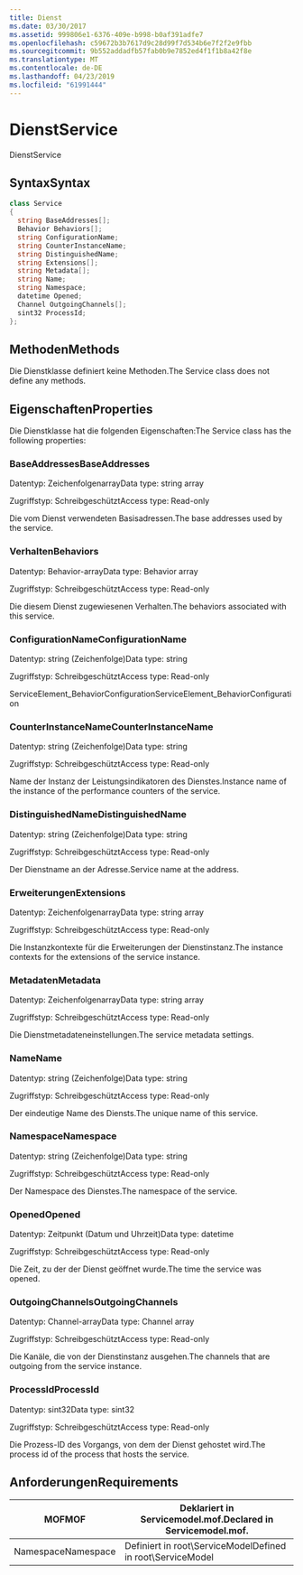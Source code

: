 ```yaml
---
title: Dienst
ms.date: 03/30/2017
ms.assetid: 999806e1-6376-409e-b998-b0af391adfe7
ms.openlocfilehash: c59672b3b7617d9c28d99f7d534b6e7f2f2e9fbb
ms.sourcegitcommit: 9b552addadfb57fab0b9e7852ed4f1f1b8a42f8e
ms.translationtype: MT
ms.contentlocale: de-DE
ms.lasthandoff: 04/23/2019
ms.locfileid: "61991444"
---
```

# <a name="service"></a><span data-ttu-id="bf856-102">Dienst</span><span class="sxs-lookup"><span data-stu-id="bf856-102">Service</span></span>
<span data-ttu-id="bf856-103">Dienst</span><span class="sxs-lookup"><span data-stu-id="bf856-103">Service</span></span>  
  
## <a name="syntax"></a><span data-ttu-id="bf856-104">Syntax</span><span class="sxs-lookup"><span data-stu-id="bf856-104">Syntax</span></span>  
  
```csharp
class Service  
{  
  string BaseAddresses[];  
  Behavior Behaviors[];  
  string ConfigurationName;  
  string CounterInstanceName;  
  string DistinguishedName;  
  string Extensions[];  
  string Metadata[];  
  string Name;  
  string Namespace;  
  datetime Opened;  
  Channel OutgoingChannels[];  
  sint32 ProcessId;  
};  
```  
  
## <a name="methods"></a><span data-ttu-id="bf856-105">Methoden</span><span class="sxs-lookup"><span data-stu-id="bf856-105">Methods</span></span>  
 <span data-ttu-id="bf856-106">Die Dienstklasse definiert keine Methoden.</span><span class="sxs-lookup"><span data-stu-id="bf856-106">The Service class does not define any methods.</span></span>  
  
## <a name="properties"></a><span data-ttu-id="bf856-107">Eigenschaften</span><span class="sxs-lookup"><span data-stu-id="bf856-107">Properties</span></span>  
 <span data-ttu-id="bf856-108">Die Dienstklasse hat die folgenden Eigenschaften:</span><span class="sxs-lookup"><span data-stu-id="bf856-108">The Service class has the following properties:</span></span>  
  
### <a name="baseaddresses"></a><span data-ttu-id="bf856-109">BaseAddresses</span><span class="sxs-lookup"><span data-stu-id="bf856-109">BaseAddresses</span></span>  
 <span data-ttu-id="bf856-110">Datentyp: Zeichenfolgenarray</span><span class="sxs-lookup"><span data-stu-id="bf856-110">Data type: string array</span></span>  
  
 <span data-ttu-id="bf856-111">Zugriffstyp: Schreibgeschützt</span><span class="sxs-lookup"><span data-stu-id="bf856-111">Access type: Read-only</span></span>  
  
 <span data-ttu-id="bf856-112">Die vom Dienst verwendeten Basisadressen.</span><span class="sxs-lookup"><span data-stu-id="bf856-112">The base addresses used by the service.</span></span>  
  
### <a name="behaviors"></a><span data-ttu-id="bf856-113">Verhalten</span><span class="sxs-lookup"><span data-stu-id="bf856-113">Behaviors</span></span>  
 <span data-ttu-id="bf856-114">Datentyp: Behavior-array</span><span class="sxs-lookup"><span data-stu-id="bf856-114">Data type: Behavior array</span></span>  
  
 <span data-ttu-id="bf856-115">Zugriffstyp: Schreibgeschützt</span><span class="sxs-lookup"><span data-stu-id="bf856-115">Access type: Read-only</span></span>  
  
 <span data-ttu-id="bf856-116">Die diesem Dienst zugewiesenen Verhalten.</span><span class="sxs-lookup"><span data-stu-id="bf856-116">The behaviors associated with this service.</span></span>  
  
### <a name="configurationname"></a><span data-ttu-id="bf856-117">ConfigurationName</span><span class="sxs-lookup"><span data-stu-id="bf856-117">ConfigurationName</span></span>  
 <span data-ttu-id="bf856-118">Datentyp: string (Zeichenfolge)</span><span class="sxs-lookup"><span data-stu-id="bf856-118">Data type: string</span></span>  
  
 <span data-ttu-id="bf856-119">Zugriffstyp: Schreibgeschützt</span><span class="sxs-lookup"><span data-stu-id="bf856-119">Access type: Read-only</span></span>  
  
 <span data-ttu-id="bf856-120">ServiceElement_BehaviorConfiguration</span><span class="sxs-lookup"><span data-stu-id="bf856-120">ServiceElement_BehaviorConfiguration</span></span>  
  
### <a name="counterinstancename"></a><span data-ttu-id="bf856-121">CounterInstanceName</span><span class="sxs-lookup"><span data-stu-id="bf856-121">CounterInstanceName</span></span>  
 <span data-ttu-id="bf856-122">Datentyp: string (Zeichenfolge)</span><span class="sxs-lookup"><span data-stu-id="bf856-122">Data type: string</span></span>  
  
 <span data-ttu-id="bf856-123">Zugriffstyp: Schreibgeschützt</span><span class="sxs-lookup"><span data-stu-id="bf856-123">Access type: Read-only</span></span>  
  
 <span data-ttu-id="bf856-124">Name der Instanz der Leistungsindikatoren des Dienstes.</span><span class="sxs-lookup"><span data-stu-id="bf856-124">Instance name of the instance of the performance counters of the service.</span></span>  
  
### <a name="distinguishedname"></a><span data-ttu-id="bf856-125">DistinguishedName</span><span class="sxs-lookup"><span data-stu-id="bf856-125">DistinguishedName</span></span>  
 <span data-ttu-id="bf856-126">Datentyp: string (Zeichenfolge)</span><span class="sxs-lookup"><span data-stu-id="bf856-126">Data type: string</span></span>  
  
 <span data-ttu-id="bf856-127">Zugriffstyp: Schreibgeschützt</span><span class="sxs-lookup"><span data-stu-id="bf856-127">Access type: Read-only</span></span>  
  
 <span data-ttu-id="bf856-128">Der Dienstname an der Adresse.</span><span class="sxs-lookup"><span data-stu-id="bf856-128">Service name at the address.</span></span>  
  
### <a name="extensions"></a><span data-ttu-id="bf856-129">Erweiterungen</span><span class="sxs-lookup"><span data-stu-id="bf856-129">Extensions</span></span>  
 <span data-ttu-id="bf856-130">Datentyp: Zeichenfolgenarray</span><span class="sxs-lookup"><span data-stu-id="bf856-130">Data type: string array</span></span>  
  
 <span data-ttu-id="bf856-131">Zugriffstyp: Schreibgeschützt</span><span class="sxs-lookup"><span data-stu-id="bf856-131">Access type: Read-only</span></span>  
  
 <span data-ttu-id="bf856-132">Die Instanzkontexte für die Erweiterungen der Dienstinstanz.</span><span class="sxs-lookup"><span data-stu-id="bf856-132">The instance contexts for the extensions of the service instance.</span></span>  
  
### <a name="metadata"></a><span data-ttu-id="bf856-133">Metadaten</span><span class="sxs-lookup"><span data-stu-id="bf856-133">Metadata</span></span>  
 <span data-ttu-id="bf856-134">Datentyp: Zeichenfolgenarray</span><span class="sxs-lookup"><span data-stu-id="bf856-134">Data type: string array</span></span>  
  
 <span data-ttu-id="bf856-135">Zugriffstyp: Schreibgeschützt</span><span class="sxs-lookup"><span data-stu-id="bf856-135">Access type: Read-only</span></span>  
  
 <span data-ttu-id="bf856-136">Die Dienstmetadateneinstellungen.</span><span class="sxs-lookup"><span data-stu-id="bf856-136">The service metadata settings.</span></span>  
  
### <a name="name"></a><span data-ttu-id="bf856-137">Name</span><span class="sxs-lookup"><span data-stu-id="bf856-137">Name</span></span>  
 <span data-ttu-id="bf856-138">Datentyp: string (Zeichenfolge)</span><span class="sxs-lookup"><span data-stu-id="bf856-138">Data type: string</span></span>  
  
 <span data-ttu-id="bf856-139">Zugriffstyp: Schreibgeschützt</span><span class="sxs-lookup"><span data-stu-id="bf856-139">Access type: Read-only</span></span>  
  
 <span data-ttu-id="bf856-140">Der eindeutige Name des Diensts.</span><span class="sxs-lookup"><span data-stu-id="bf856-140">The unique name of this service.</span></span>  
  
### <a name="namespace"></a><span data-ttu-id="bf856-141">Namespace</span><span class="sxs-lookup"><span data-stu-id="bf856-141">Namespace</span></span>  
 <span data-ttu-id="bf856-142">Datentyp: string (Zeichenfolge)</span><span class="sxs-lookup"><span data-stu-id="bf856-142">Data type: string</span></span>  
  
 <span data-ttu-id="bf856-143">Zugriffstyp: Schreibgeschützt</span><span class="sxs-lookup"><span data-stu-id="bf856-143">Access type: Read-only</span></span>  
  
 <span data-ttu-id="bf856-144">Der Namespace des Dienstes.</span><span class="sxs-lookup"><span data-stu-id="bf856-144">The namespace of the service.</span></span>  
  
### <a name="opened"></a><span data-ttu-id="bf856-145">Opened</span><span class="sxs-lookup"><span data-stu-id="bf856-145">Opened</span></span>  
 <span data-ttu-id="bf856-146">Datentyp: Zeitpunkt (Datum und Uhrzeit)</span><span class="sxs-lookup"><span data-stu-id="bf856-146">Data type: datetime</span></span>  
  
 <span data-ttu-id="bf856-147">Zugriffstyp: Schreibgeschützt</span><span class="sxs-lookup"><span data-stu-id="bf856-147">Access type: Read-only</span></span>  
  
 <span data-ttu-id="bf856-148">Die Zeit, zu der der Dienst geöffnet wurde.</span><span class="sxs-lookup"><span data-stu-id="bf856-148">The time the service was opened.</span></span>  
  
### <a name="outgoingchannels"></a><span data-ttu-id="bf856-149">OutgoingChannels</span><span class="sxs-lookup"><span data-stu-id="bf856-149">OutgoingChannels</span></span>  
 <span data-ttu-id="bf856-150">Datentyp: Channel-array</span><span class="sxs-lookup"><span data-stu-id="bf856-150">Data type: Channel array</span></span>  
  
 <span data-ttu-id="bf856-151">Zugriffstyp: Schreibgeschützt</span><span class="sxs-lookup"><span data-stu-id="bf856-151">Access type: Read-only</span></span>  
  
 <span data-ttu-id="bf856-152">Die Kanäle, die von der Dienstinstanz ausgehen.</span><span class="sxs-lookup"><span data-stu-id="bf856-152">The channels that are outgoing from the service instance.</span></span>  
  
### <a name="processid"></a><span data-ttu-id="bf856-153">ProcessId</span><span class="sxs-lookup"><span data-stu-id="bf856-153">ProcessId</span></span>  
 <span data-ttu-id="bf856-154">Datentyp: sint32</span><span class="sxs-lookup"><span data-stu-id="bf856-154">Data type: sint32</span></span>  
  
 <span data-ttu-id="bf856-155">Zugriffstyp: Schreibgeschützt</span><span class="sxs-lookup"><span data-stu-id="bf856-155">Access type: Read-only</span></span>  
  
 <span data-ttu-id="bf856-156">Die Prozess-ID des Vorgangs, von dem der Dienst gehostet wird.</span><span class="sxs-lookup"><span data-stu-id="bf856-156">The process id of the process that hosts the service.</span></span>  
  
## <a name="requirements"></a><span data-ttu-id="bf856-157">Anforderungen</span><span class="sxs-lookup"><span data-stu-id="bf856-157">Requirements</span></span>  
  
|<span data-ttu-id="bf856-158">MOF</span><span class="sxs-lookup"><span data-stu-id="bf856-158">MOF</span></span>|<span data-ttu-id="bf856-159">Deklariert in Servicemodel.mof.</span><span class="sxs-lookup"><span data-stu-id="bf856-159">Declared in Servicemodel.mof.</span></span>|  
|---------|-----------------------------------|  
|<span data-ttu-id="bf856-160">Namespace</span><span class="sxs-lookup"><span data-stu-id="bf856-160">Namespace</span></span>|<span data-ttu-id="bf856-161">Definiert in root\ServiceModel</span><span class="sxs-lookup"><span data-stu-id="bf856-161">Defined in root\ServiceModel</span></span>|
